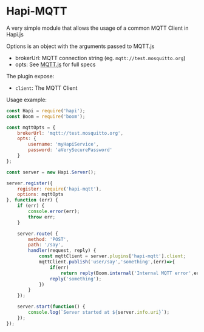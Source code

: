 # Hapi-MQTT

A very simple module that allows the usage of a common MQTT Client in Hapi.js

Options is an object with the arguments passed to MQTT.js

- brokerUrl: MQTT connection string (eg. `mqtt://test.mosquitto.org`)
- opts: See [MQTT.js](https://github.com/mqttjs/MQTT.js) for full specs

The plugin expose:
 - `client`: The MQTT Client
 
Usage example:
 ```js
 const Hapi = require('hapi');
 const Boom = require('boom');
 
 const mqttOpts = {
     brokerUrl: 'mqtt://test.mosquitto.org',
     opts: {
         username: 'myHapiService',
         password: 'aVerySecurePassword'
     }
 };
 
 const server = new Hapi.Server();
 
 server.register({
     register: require('hapi-mqtt'),
     options: mqttOpts
 }, function (err) {
     if (err) {
         console.error(err);
         throw err;
     }
 
     server.route( {
         method: 'POST',
         path: '/say',
         handler(request, reply) {
             const mqttClient = server.plugins['hapi-mqtt'].client;
             mqttClient.publish('user/say','something',(err)=>{
                 if(err) 
                     return reply(Boom.internal('Internal MQTT error',err));
                 reply('something');
             })
         }
     });
 
     server.start(function() {
         console.log(`Server started at ${server.info.uri}`);
     });
 });

```
